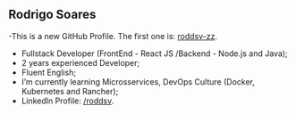## Rodrigo Soares

-This is a new GitHub Profile. The first one is: [roddsv-zz](https://github.com/roddsv-zz).
- Fullstack Developer (FrontEnd - React JS /Backend - Node.js and Java);
- 2 years experienced Developer;
- Fluent English;
- I’m currently learning Microsservices, DevOps Culture (Docker, Kubernetes and Rancher); 
- LinkedIn Profile: [/roddsv](https://linkedin.com/in/roddsv).
